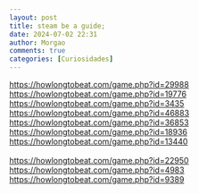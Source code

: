 ```yaml
---
layout: post
title: steam be a guide;
date: 2024-07-02 22:31
author: Morgao
comments: true
categories: [Curiosidades]
---
```

https://howlongtobeat.com/game.php?id=29988<br />
https://howlongtobeat.com/game.php?id=19776<br />
https://howlongtobeat.com/game.php?id=3435 <br />
https://howlongtobeat.com/game.php?id=46883<br />
https://howlongtobeat.com/game.php?id=36853<br />
https://howlongtobeat.com/game.php?id=18936<br />
https://howlongtobeat.com/game.php?id=13440<br />
<br />
https://howlongtobeat.com/game.php?id=22950<br />
https://howlongtobeat.com/game.php?id=4983<br />
https://howlongtobeat.com/game.php?id=9389
